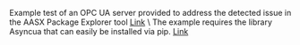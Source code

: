 Example test of an OPC UA server provided to address the detected issue in the AASX Package Explorer tool [Link](https://github.com/eclipse-aaspe/aaspe/issues/187#issuecomment-2106367090) \\
The example requires the library Asyncua that can easily be installed via pip. [Link](https://pypi.org/project/asyncua/)
